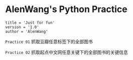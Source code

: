 # AlenWang's Python Practice

```
title = 'Just for fun'
version = '1.0'
author = 'AlenWang'
```

`Practice 01` 抓取豆瓣任意标签下的全部图书

`Practice 02` 抓取起点中文网任意关键下的全部图书的关键信息

